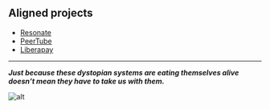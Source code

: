 ## Aligned projects

- [Resonate](https://resonate.is)
- [PeerTube](https://joinpeertube.org)
- [Liberapay](https://en.liberapay.com)

-----

_**Just because these dystopian systems are eating themselves alive doesn’t mean they have to take us with them.**_


![alt](https://opencollective-production.s3.us-west-1.amazonaws.com/17f8f620-a7d4-11ec-b70b-5ffb9b790b14.gif)
